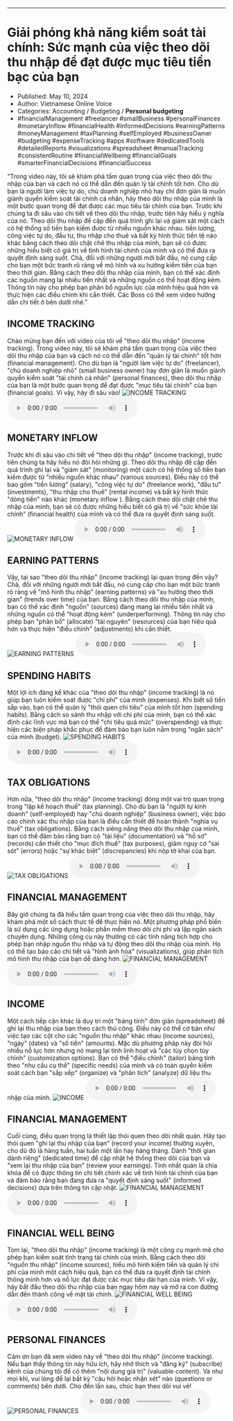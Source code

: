 
---

# Giải phóng khả năng kiểm soát tài chính: Sức mạnh của việc theo dõi thu nhập để đạt được mục tiêu tiền bạc của bạn

- Published: May 10, 2024
- Author: Vietnamese Online Voice
- Categories: Accounting / Budgeting / **Personal budgeting**
- #financialManagement #freelancer #smallBusiness #personalFinances #monetaryInflow #financialHealth #informedDecisions #earningPatterns #moneyManagement #taxPlanning #selfEmployed #businessOwner #budgeting #expenseTracking #apps #software #dedicatedTools #detailedReports #visualizations #spreadsheet #manualTracking #consistentRoutine #financialWellbeing #financialGoals #smarterFinancialDecisions #financialSuccess

"Trong video này, tôi sẽ khám phá tầm quan trọng của việc theo dõi thu nhập của bạn và cách nó có thể dẫn đến quản lý tài chính tốt hơn. Cho dù bạn là người làm việc tự do, chủ doanh nghiệp nhỏ hay chỉ đơn giản là muốn giành quyền kiểm soát tài chính cá nhân, hãy theo dõi thu nhập của mình là một bước quan trọng để đạt được các mục tiêu tài chính của bạn. Trước khi chúng ta đi sâu vào chi tiết về theo dõi thu nhập, trước tiên hãy hiểu ý nghĩa của nó. Theo dõi thu nhập đề cập đến quá trình ghi lại và giám sát một cách có hệ thống số tiền bạn kiếm được từ nhiều nguồn khác nhau. tiền lương, công việc tự do, đầu tư, thu nhập cho thuê và bất kỳ hình thức tiền tệ nào khác bằng cách theo dõi chặt chẽ thu nhập của mình, bạn sẽ có được những hiểu biết có giá trị về tình hình tài chính của mình và có thể đưa ra quyết định sáng suốt. Chà, đối với những người mới bắt đầu, nó cung cấp cho bạn một bức tranh rõ ràng về mô hình và xu hướng kiếm tiền của bạn theo thời gian. Bằng cách theo dõi thu nhập của mình, bạn có thể xác định các nguồn mang lại nhiều tiền nhất và những nguồn có thể hoạt động kém. Thông tin này cho phép bạn phân bổ nguồn lực của mình hiệu quả hơn và thực hiện các điều chỉnh khi cần thiết. Các Boss có thể xem video hướng dẫn chi tiết ở bên dưới nhé."


## INCOME TRACKING

Chào mừng bạn đến với video của tôi về "theo dõi thu nhập" (income tracking). Trong video này, tôi sẽ khám phá tầm quan trọng của việc theo dõi thu nhập của bạn và cách nó có thể dẫn đến "quản lý tài chính" tốt hơn (financial management). Cho dù bạn là "người làm việc tự do" (freelancer), "chủ doanh nghiệp nhỏ" (small business owner) hay đơn giản là muốn giành quyền kiểm soát "tài chính cá nhân" (personal finances), theo dõi thu nhập của bạn là một bước quan trọng để đạt được "mục tiêu tài chính" của bạn (financial goals). Vì vậy, hãy đi sâu vào!
![INCOME TRACKING](https://http-archiver-apis-production-80.schnworks.com/storage/images/transitions/2024-05-10/transition--13997688821-Montserrat-Bold-673AB7.jpg)
<audio controls>
    <source src="https://http-archiver-apis-production-80.schnworks.com/storage/storage/audio/file-6709147155.mp3" type="audio/mpeg">
</audio>



## MONETARY INFLOW

Trước khi đi sâu vào chi tiết về "theo dõi thu nhập" (income tracking), trước tiên chúng ta hãy hiểu nó đòi hỏi những gì. Theo dõi thu nhập đề cập đến quá trình ghi lại và "giám sát" (monitoring) một cách có hệ thống số tiền bạn kiếm được từ "nhiều nguồn khác nhau" (various sources). Điều này có thể bao gồm "tiền lương" (salary), "công việc tự do" (freelance work), "đầu tư" (investments), "thu nhập cho thuê" (rental income) và bất kỳ hình thức "dòng tiền" nào khác (monetary inflow ). Bằng cách theo dõi chặt chẽ thu nhập của mình, bạn sẽ có được những hiểu biết có giá trị về "sức khỏe tài chính" (financial health) của mình và có thể đưa ra quyết định sáng suốt.
![MONETARY INFLOW](https://http-archiver-apis-production-80.schnworks.com/storage/images/transitions/2024-05-10/transition-27229038551-Montserrat-SemiBold-7B1FA2.jpg)
<audio controls>
    <source src="https://http-archiver-apis-production-80.schnworks.com/storage/storage/audio/file-9564715570.mp3" type="audio/mpeg">
</audio>



## EARNING PATTERNS

Vậy, tại sao "theo dõi thu nhập" (income tracking) lại quan trọng đến vậy? Chà, đối với những người mới bắt đầu, nó cung cấp cho bạn một bức tranh rõ ràng về "mô hình thu nhập" (earning patterns) và "xu hướng theo thời gian" (trends over time) của bạn. Bằng cách theo dõi thu nhập của mình, bạn có thể xác định "nguồn" (sources) đang mang lại nhiều tiền nhất và những nguồn có thể "hoạt động kém" (underperforming). Thông tin này cho phép bạn "phân bổ" (allocate) "tài nguyên" (resources) của bạn hiệu quả hơn và thực hiện "điều chỉnh" (adjustments) khi cần thiết.
![EARNING PATTERNS](https://http-archiver-apis-production-80.schnworks.com/storage/images/transitions/2024-05-10/transition--35779934524-Montserrat-ExtraBold-303F9F.jpg)
<audio controls>
    <source src="https://http-archiver-apis-production-80.schnworks.com/storage/storage/audio/file-50760382785.mp3" type="audio/mpeg">
</audio>



## SPENDING HABITS

Một lợi ích đáng kể khác của "theo dõi thu nhập" (income tracking) là nó giúp bạn luôn kiểm soát được "chi phí" của mình (expenses). Khi biết số tiền sắp vào, bạn có thể quản lý "thói quen chi tiêu" của mình tốt hơn (spending habits). Bằng cách so sánh thu nhập với chi phí của mình, bạn có thể xác định các lĩnh vực mà bạn có thể "chi tiêu quá mức" (overspending) và thực hiện các biện pháp khắc phục để đảm bảo bạn luôn nằm trong "ngân sách" của mình (budget).
![SPENDING HABITS](https://http-archiver-apis-production-80.schnworks.com/storage/images/transitions/2024-05-10/transition--2082288831-Montserrat-SemiBold-880E4F.jpg)
<audio controls>
    <source src="https://http-archiver-apis-production-80.schnworks.com/storage/storage/audio/file-2687561537.mp3" type="audio/mpeg">
</audio>



## TAX OBLIGATIONS

Hơn nữa, "theo dõi thu nhập" (income tracking) đóng một vai trò quan trọng trong "lập kế hoạch thuế" (tax planning). Cho dù bạn là "người tự kinh doanh" (self-employed) hay "chủ doanh nghiệp" (business owner), việc báo cáo chính xác thu nhập của bạn là điều cần thiết để hoàn thành "nghĩa vụ thuế" (tax obligations). Bằng cách siêng năng theo dõi thu nhập của mình, bạn có thể đảm bảo rằng bạn có "tài liệu" (documentation) và "hồ sơ" (records) cần thiết cho "mục đích thuế" (tax purposes), giảm nguy cơ "sai sót" (errors) hoặc "sự khác biệt" (discrepancies) khi nộp tờ khai của bạn.
![TAX OBLIGATIONS](https://http-archiver-apis-production-80.schnworks.com/storage/images/transitions/2024-05-10/transition-7911568164-Montserrat-SemiBold-880E4F.jpg)
<audio controls>
    <source src="https://http-archiver-apis-production-80.schnworks.com/storage/storage/audio/file-36205773014.mp3" type="audio/mpeg">
</audio>



## FINANCIAL MANAGEMENT

Bây giờ chúng ta đã hiểu tầm quan trọng của việc theo dõi thu nhập, hãy khám phá một số cách thực tế để thực hiện nó. Một phương pháp phổ biến là sử dụng các ứng dụng hoặc phần mềm theo dõi chi phí và lập ngân sách chuyên dụng. Những công cụ này thường có các tính năng tích hợp cho phép bạn nhập nguồn thu nhập và tự động theo dõi thu nhập của mình. Họ có thể tạo báo cáo chi tiết và "hình ảnh hóa" (visualizations), giúp phân tích mô hình thu nhập của bạn dễ dàng hơn.
![FINANCIAL MANAGEMENT](https://http-archiver-apis-production-80.schnworks.com/storage/images/transitions/2024-05-10/transition-5472126308-Montserrat-ExtraBold-512DA8.jpg)
<audio controls>
    <source src="https://http-archiver-apis-production-80.schnworks.com/storage/storage/audio/file-38367554252.mp3" type="audio/mpeg">
</audio>



## INCOME

Một cách tiếp cận khác là duy trì một "bảng tính" đơn giản (spreadsheet) để ghi lại thu nhập của bạn theo cách thủ công. Điều này có thể cơ bản như việc tạo các cột cho các "nguồn thu nhập" khác nhau (income sources), "ngày" (dates) và "số tiền" (amounts). Mặc dù phương pháp này đòi hỏi nhiều nỗ lực hơn nhưng nó mang lại tính linh hoạt và "các tùy chọn tùy chỉnh" (customization options). Bạn có thể "điều chỉnh" (tailor) bảng tính theo "nhu cầu cụ thể" (specific needs) của mình và có toàn quyền kiểm soát cách bạn "sắp xếp" (organize) và "phân tích" (analyze) dữ liệu thu nhập của mình.
![INCOME](https://http-archiver-apis-production-80.schnworks.com/storage/images/transitions/2024-05-10/transition-43639145097-Montserrat-SemiBold-283593.jpg)
<audio controls>
    <source src="https://http-archiver-apis-production-80.schnworks.com/storage/storage/audio/file-73324639274.mp3" type="audio/mpeg">
</audio>



## FINANCIAL MANAGEMENT

Cuối cùng, điều quan trọng là thiết lập thói quen theo dõi nhất quán. Hãy tạo thói quen "ghi lại thu nhập của bạn" (record your income) thường xuyên, cho dù đó là hàng tuần, hai tuần một lần hay hàng tháng. Dành "thời gian dành riêng" (dedicated time) để cập nhật hệ thống theo dõi của bạn và "xem lại thu nhập của bạn" (review your earnings). Tính nhất quán là chìa khóa để có được thông tin chi tiết chính xác về tình hình tài chính của bạn và đảm bảo rằng bạn đang đưa ra "quyết định sáng suốt" (informed decisions) dựa trên thông tin cập nhật.
![FINANCIAL MANAGEMENT](https://http-archiver-apis-production-80.schnworks.com/storage/images/transitions/2024-05-10/transition--2784429779-Montserrat-Bold-283593.jpg)
<audio controls>
    <source src="https://http-archiver-apis-production-80.schnworks.com/storage/storage/audio/file-45655674767.mp3" type="audio/mpeg">
</audio>



## FINANCIAL WELL BEING

Tóm lại, "theo dõi thu nhập" (income tracking) là một công cụ mạnh mẽ cho phép bạn kiểm soát tình trạng tài chính của mình. Bằng cách theo dõi "nguồn thu nhập" (income sources), hiểu mô hình kiếm tiền và quản lý chi phí của mình một cách hiệu quả, bạn có thể đưa ra quyết định tài chính thông minh hơn và nỗ lực đạt được các mục tiêu dài hạn của mình. Vì vậy, hãy bắt đầu theo dõi thu nhập của bạn ngay hôm nay và mở ra con đường dẫn đến thành công về mặt tài chính.
![FINANCIAL WELL BEING](https://http-archiver-apis-production-80.schnworks.com/storage/images/transitions/2024-05-10/transition-25381860898-Montserrat-Medium-673AB7.jpg)
<audio controls>
    <source src="https://http-archiver-apis-production-80.schnworks.com/storage/storage/audio/file-11905255040.mp3" type="audio/mpeg">
</audio>



## PERSONAL FINANCES

Cảm ơn bạn đã xem video này về "theo dõi thu nhập" (income tracking). Nếu bạn thấy thông tin này hữu ích, hãy nhớ thích và "đăng ký" (subscribe) kênh của chúng tôi để có thêm "nội dung giá trị" (valuable content). Và như mọi khi, vui lòng để lại bất kỳ "câu hỏi hoặc nhận xét" nào (questions or comments) bên dưới. Cho đến lần sau, chúc bạn theo dõi vui vẻ!
![PERSONAL FINANCES](https://http-archiver-apis-production-80.schnworks.com/storage/images/transitions/2024-05-10/transition-8457147753-Montserrat-Bold-673AB7.jpg)
<audio controls>
    <source src="https://http-archiver-apis-production-80.schnworks.com/storage/storage/audio/file-3040817825.mp3" type="audio/mpeg">
</audio>

